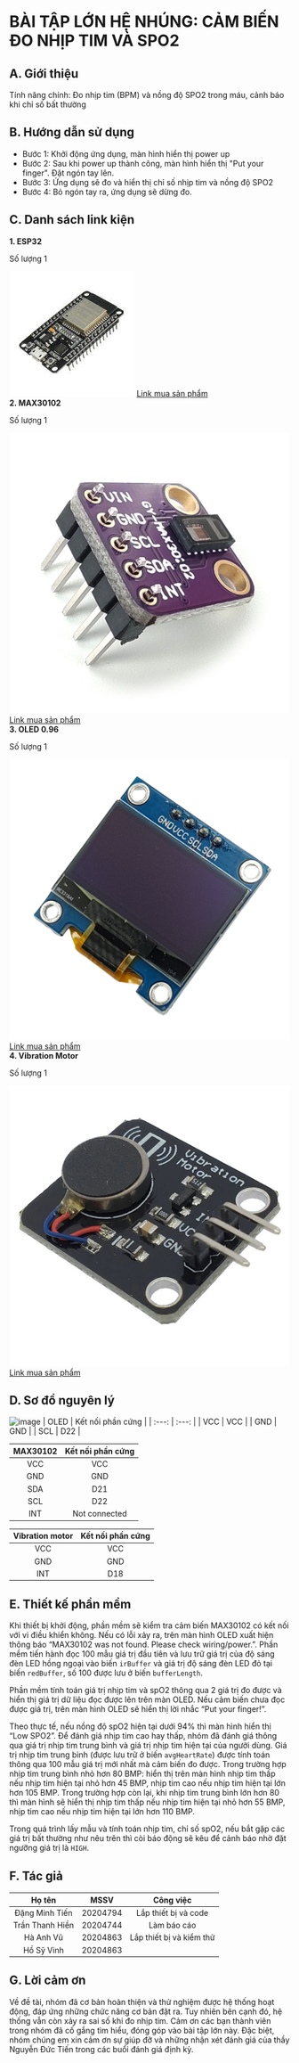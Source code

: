 # BÀI TẬP LỚN HỆ NHÚNG: CẢM BIẾN ĐO NHỊP TIM VÀ SPO2 

## A. Giới thiệu
Tính năng chính: Đo nhịp tim (BPM) và nồng độ SPO2 trong máu, cảnh báo khi chỉ số bất thường

## B. Hướng dẫn sử dụng
- Bước 1: Khởi động ứng dụng, màn hình hiển thị power up  
- Bước 2: Sau khi power up thành công, màn hình hiển thị "Put your finger". Đặt ngón tay lên.
- Bước 3: Ứng dụng sẽ đo và hiển thị chỉ số nhịp tim và nồng độ SPO2 
- Bước 4: Bỏ ngón tay ra, ứng dụng sẽ dừng đo.

## C. Danh sách link kiện
<strong>1. ESP32</strong>
<p>Số lượng 1</p>
<img src="/images/esp32.jpg" alt="esp32" />
<a href="https://linhkienvietnam.vn/module-node-mcu-32s-esp32-devkitc-dung-module-esp-wroom-32">Link mua sản phẩm</a>
<br>
<strong>2. MAX30102</strong>
<p>Số lượng 1</p>
<img src="/images/max30102.jpg" alt="max30102" />
<a href="https://vn.shp.ee/DqZJcef">Link mua sản phẩm</a>
<br>
<strong>3. OLED 0.96</strong>
<p>Số lượng 1</p>
<img src="/images/oled.jpg" alt="oled" />
<a href="https://nshopvn.com/product/man-hinh-oled-0-96-inch-giao-tiep-spi/">Link mua sản phẩm</a>
<br>
<strong>4. Vibration Motor</strong>
<p>Số lượng 1</p>
<img src="/images/vm.jpg" alt="vm" />
<a href="https://linhkien024.vn/module-dong-co-rung-dien-thoai-3-5vdc-bao-rung">Link mua sản phẩm</a>
<br>

## D. Sơ đồ nguyên lý
![image](https://github.com/Starry-Nightt/SpO2/assets/95482961/a6749a58-9013-4acc-ba9f-d796ffd5923a)
| OLED  | Kết nối phần cứng |
| :---: | :---:          |
| VCC | VCC   | 
| GND | GND   |
| SCL | D22   |  

| MAX30102  | Kết nối phần cứng |
| :---: | :---:          |
| VCC | VCC   | 
| GND | GND   |
| SDA | D21   | 
| SCL | D22   |  
| INT | Not connected   |  

| Vibration motor  | Kết nối phần cứng  |
| :---: | :---:          |
| VCC | VCC   | 
| GND | GND   |
| INT | D18   |  


## E. Thiết kế phần mềm
Khi thiết bị khởi động, phần mềm sẽ kiểm tra cảm biến MAX30102 có kết nối với vi điều khiển không. Nếu có lỗi xảy ra, trên màn hình OLED xuất hiện thông báo “MAX30102 was not found. Please check wiring/power.”. Phần mềm tiến hành đọc 100 mẫu giá trị đầu tiên và lưu trữ giá trị của độ sáng đèn LED hồng ngoại vào biến `irBuffer` và giá trị độ sáng đèn LED đỏ tại biến `redBuffer`, số 100 được lưu ở biến  `bufferLength`. 

Phần mềm tính toán giá trị nhịp tim và spO2 thông qua 2 giá trị đo được và hiển thị giá trị dữ liệu đọc được lên trên màn OLED. Nếu cảm biến chưa đọc được giá trị, trên màn hình OLED sẽ hiển thị lời nhắc “Put your finger!”. 

Theo thực tế, nếu nồng độ spO2 hiện tại dưới 94% thì màn hình hiển thị “Low SPO2”. Để đánh giá nhịp tim cao hay thấp, nhóm đã đánh giá thông qua giá trị nhịp tim trung bình và giá trị nhịp tim hiện tại của người dùng. Giá trị nhịp tim trung bình (được lưu trữ ở biến `avgHeartRate`) được tính toán thông qua 100 mẫu giá trị mới nhất mà cảm biến đo được. Trong trường hợp nhịp tim trung bình nhỏ hơn 80 BMP: hiển thị trên màn hình nhịp tim thấp nếu nhịp tim hiện tại nhỏ hơn 45 BMP, nhịp tim cao nếu nhịp tim hiện tại lớn hơn 105 BMP. Trong trường hợp còn lại, khi nhịp tim trung bình lớn hơn 80 thì màn hình sẽ hiển thị nhịp tim thấp nếu nhịp tim hiện tại nhỏ hơn 55 BMP, nhịp tim cao nếu nhịp tim hiện tại lớn hơn 110 BMP. 

Trong quá trình lấy mẫu và tính toán nhịp tim, chỉ số spO2, nếu bắt gặp các giá trị bất thường như nêu trên thì còi báo động sẽ kêu để cảnh báo nhờ đặt ngưỡng giá trị là `HIGH`.

## F. Tác giả
| Họ tên  | MSSV  | Công việc    |
| :---:   | :---: | :---:        |
| Đặng Minh Tiến | 20204794   | Lắp thiết bị và code          |
| Trần Thanh Hiền | 20204744   | Làm báo cáo         |
| Hà Anh Vũ | 20204863   | Lắp thiết bị và kiểm thử        |
| Hồ Sỹ Vinh | 20204863   |         |

## G. Lời cảm ơn
Về đề tài, nhóm đã cơ bản hoàn thiện và thử nghiệm được hệ thống hoạt động, đáp ứng những chức năng cơ bản đặt ra. Tuy nhiên bên cạnh đó, hệ thống vẫn còn xảy ra sai số khi đo nhịp tim. 
Cảm ơn các bạn thành viên trong nhóm đã cố gắng tìm hiểu, đóng góp vào bài tập lớn này. Đặc biệt, nhóm chúng em xin cảm ơn sự giúp đỡ và những nhận xét đánh giá của thầy Nguyễn Đức Tiến trong các buổi đánh giá định kỳ.
